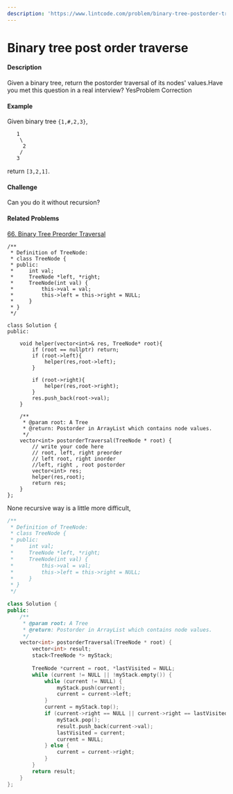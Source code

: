 ```yaml
---
description: 'https://www.lintcode.com/problem/binary-tree-postorder-traversal/description'
---
```


# Binary tree post order traverse

#### Description

Given a binary tree, return the postorder traversal of its nodes' values.Have you met this question in a real interview?  YesProblem Correction

#### Example

Given binary tree `{1,#,2,3}`,

```text
   1
    \
     2
    /
   3
```

return `[3,2,1]`.

#### Challenge

Can you do it without recursion?

#### Related Problems

[66. Binary Tree Preorder Traversal](https://www.lintcode.com/problem/binary-tree-preorder-traversal)

```text
/**
 * Definition of TreeNode:
 * class TreeNode {
 * public:
 *     int val;
 *     TreeNode *left, *right;
 *     TreeNode(int val) {
 *         this->val = val;
 *         this->left = this->right = NULL;
 *     }
 * }
 */

class Solution {
public:

    void helper(vector<int>& res, TreeNode* root){
        if (root == nullptr) return;
        if (root->left){
            helper(res,root->left);
        }
        
        if (root->right){
            helper(res,root->right);
        }
        res.push_back(root->val);
    }
    
    /**
     * @param root: A Tree
     * @return: Postorder in ArrayList which contains node values.
     */
    vector<int> postorderTraversal(TreeNode * root) {
        // write your code here
        // root, left, right preorder
        // left root, right inorder
        //left, right , root postorder
        vector<int> res;
        helper(res,root);
        return res;
    }
};
```

None recursive way is a little more difficult, 

```cpp
/**
 * Definition of TreeNode:
 * class TreeNode {
 * public:
 *     int val;
 *     TreeNode *left, *right;
 *     TreeNode(int val) {
 *         this->val = val;
 *         this->left = this->right = NULL;
 *     }
 * }
 */

class Solution {
public:
    /**
     * @param root: A Tree
     * @return: Postorder in ArrayList which contains node values.
     */
    vector<int> postorderTraversal(TreeNode * root) {
        vector<int> result;
        stack<TreeNode *> myStack;
        
        TreeNode *current = root, *lastVisited = NULL;
        while (current != NULL || !myStack.empty()) {
            while (current != NULL) {
                myStack.push(current);
                current = current->left;
            }
            current = myStack.top(); 
            if (current->right == NULL || current->right == lastVisited) {
                myStack.pop();
                result.push_back(current->val);
                lastVisited = current;
                current = NULL;
            } else {
                current = current->right;
            }
        }
        return result;
    }
};
```



